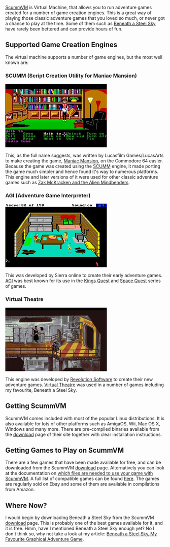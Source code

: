 [ScummVM](http://www.scummvm.org) is Virtual Machine, that allows you to run adventure games created for a number of game creation engines.  This is a great way of playing those classic adventure games that you loved so much, or never got a chance to play at the time.  Some of them such as [Beneath a Steel Sky](/2008/11/13/beneath-a-steel-sky-my-favourite-graphical-adventure-game/ "Beneath a Steel Sky‚ My Favourite Graphical Adventure Game") have rarely been bettered and can provide hours of fun.

## Supported Game Creation Engines
The virtual machine supports a number of game engines, but the most well known are:


### SCUMM (Script Creation Utility for Maniac Mansion)
<img style="clear:right;" src="/img/articles/maniac_mansion_library.jpg" title="Screenshot of Maniac Mansion"/>

This, as the full name suggests, was written by Lucasfilm Games/LucasArts to make creating the game, <a href="http://en.wikipedia.org/wiki/Maniac_Mansion">Maniac Mansion</a>, on the Commodore 64 easier.   Because the game was created using the <a href="http://en.wikipedia.org/wiki/SCUMM">SCUMM</a> engine, it made porting the game much simpler and hence found it's way to numerous platforms.  This engine and later versions of it were used for other classic adventure games such as <a href="http://en.wikipedia.org/wiki/Zak_McKracken_and_the_Alien_Mindbenders">Zak McKracken and the Alien Mindbenders</a>.


### AGI (Adventure Game Interpreter)
<img style="clear:right;" src="/img/articles/kings_quest.jpg" title="Screenshot of Kings Quest"/>

This was developed by Sierra online to create their early adventure games.  <a href="http://en.wikipedia.org/wiki/Adventure_Game_Interpreter">AGI</a> was best known for its use in the <a href="http://en.wikipedia.org/wiki/Kings_Quest">Kings Quest</a>  and <a href="http://en.wikipedia.org/wiki/Space_Quest">Space Quest</a> series of games.


### Virtual Theatre
<img style="clear:right;" src="/img/articles/beneath_a_steel_sky_factory.jpg" title="Screenshot of Beneath a Steel Sky"/>

This engine was developed by <a href="http://www.revolution.co.uk/">Revolution Software</a> to create their new adventure games.  <a href="http://en.wikipedia.org/wiki/Virtual_Theatre">Virtual Theatre</a> was used in a number of games including my favourite, Beneath a Steel Sky.

## Getting ScummVM
ScummVM comes included with most of the popular Linux distributions.  It is also available for lots of other platforms such as AmigaOS, Wii, Mac OS X, Windows and many more.  There are pre-compiled binaries available from the <a href="http://www.scummvm.org/downloads.php">download</a> page of their site together with clear installation instructions.

## Getting Games to Play on ScummVM
There are a few games that have been made available for free, and can be downloaded from the ScummVM <a href="http://www.scummvm.org/downloads.php">download</a> page.  Alternatively you can look at the documentation on <a href="http://wiki.scummvm.org/index.php/Datafiles">which files are needed to use your game with ScummVM</a>.  A full list of compatible games can be found <a href="http://www.scummvm.org/compatibility.php">here</a>.  The games are regularly sold on Ebay and some of them are available in compilations from Amazon.


## Where Now?
I would begin by downloading Beneath a Steel Sky from the ScummVM <a href="http://www.scummvm.org/downloads.php">download</a> page.  This is probably one of the best games available for it, and it is free.  Hmm, have I mentioned Beneath a Steel Sky enough yet?  No I don't think so, why not take a look at my article: <a href="/2008/11/13/beneath-a-steel-sky-my-favourite-graphical-adventure-game/">Beneath a Steel Sky‚ My Favourite Graphical Adventure Game</a>.
